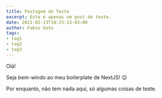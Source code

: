 ```yaml
---
title: Postagem de Teste
excerpt: Este é apenas um post de teste.
date: 2021-02-13T10:23:13-03:00
author: Fabio Goto
tags:
- tag1
- tag2
- tag3
---
```

Olá!

Seja bem-windo ao meu boilerplate de NextJS! :wink:

Por enquanto, não tem nada aqui, só algumas coisas de teste.

